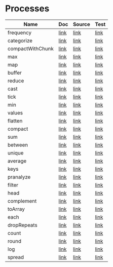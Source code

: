 
# Processes

Name | Doc | Source | Test
-----|-----|--------|-----
frequency | [link](https://github.com/wuha-io/saonejs/blob/master/docs/processes/frequency.md) | [link](https://github.com/wuha-io/saonejs/blob/master/src/processes/frequency.js) | [link](https://github.com/wuha-io/saonejs/blob/master/test/processes/frequency.js)
categorize | [link](https://github.com/wuha-io/saonejs/blob/master/docs/processes/categorize.md) | [link](https://github.com/wuha-io/saonejs/blob/master/src/processes/categorize.js) | [link](https://github.com/wuha-io/saonejs/blob/master/test/processes/categorize.js)
compactWithChunk | [link](https://github.com/wuha-io/saonejs/blob/master/docs/processes/compactWithChunk.md) | [link](https://github.com/wuha-io/saonejs/blob/master/src/processes/compactWithChunk.js) | [link](https://github.com/wuha-io/saonejs/blob/master/test/processes/compactWithChunk.js)
max | [link](https://github.com/wuha-io/saonejs/blob/master/docs/processes/max.md) | [link](https://github.com/wuha-io/saonejs/blob/master/src/processes/max.js) | [link](https://github.com/wuha-io/saonejs/blob/master/test/processes/max.js)
map | [link](https://github.com/wuha-io/saonejs/blob/master/docs/processes/map.md) | [link](https://github.com/wuha-io/saonejs/blob/master/src/processes/map.js) | [link](https://github.com/wuha-io/saonejs/blob/master/test/processes/map.js)
buffer | [link](https://github.com/wuha-io/saonejs/blob/master/docs/processes/buffer.md) | [link](https://github.com/wuha-io/saonejs/blob/master/src/processes/buffer.js) | [link](https://github.com/wuha-io/saonejs/blob/master/test/processes/buffer.js)
reduce | [link](https://github.com/wuha-io/saonejs/blob/master/docs/processes/reduce.md) | [link](https://github.com/wuha-io/saonejs/blob/master/src/processes/reduce.js) | [link](https://github.com/wuha-io/saonejs/blob/master/test/processes/reduce.js)
cast | [link](https://github.com/wuha-io/saonejs/blob/master/docs/processes/cast.md) | [link](https://github.com/wuha-io/saonejs/blob/master/src/processes/cast.js) | [link](https://github.com/wuha-io/saonejs/blob/master/test/processes/cast.js)
tick | [link](https://github.com/wuha-io/saonejs/blob/master/docs/processes/tick.md) | [link](https://github.com/wuha-io/saonejs/blob/master/src/processes/tick.js) | [link](https://github.com/wuha-io/saonejs/blob/master/test/processes/tick.js)
min | [link](https://github.com/wuha-io/saonejs/blob/master/docs/processes/min.md) | [link](https://github.com/wuha-io/saonejs/blob/master/src/processes/min.js) | [link](https://github.com/wuha-io/saonejs/blob/master/test/processes/min.js)
values | [link](https://github.com/wuha-io/saonejs/blob/master/docs/processes/values.md) | [link](https://github.com/wuha-io/saonejs/blob/master/src/processes/values.js) | [link](https://github.com/wuha-io/saonejs/blob/master/test/processes/values.js)
flatten | [link](https://github.com/wuha-io/saonejs/blob/master/docs/processes/flatten.md) | [link](https://github.com/wuha-io/saonejs/blob/master/src/processes/flatten.js) | [link](https://github.com/wuha-io/saonejs/blob/master/test/processes/flatten.js)
compact | [link](https://github.com/wuha-io/saonejs/blob/master/docs/processes/compact.md) | [link](https://github.com/wuha-io/saonejs/blob/master/src/processes/compact.js) | [link](https://github.com/wuha-io/saonejs/blob/master/test/processes/compact.js)
sum | [link](https://github.com/wuha-io/saonejs/blob/master/docs/processes/sum.md) | [link](https://github.com/wuha-io/saonejs/blob/master/src/processes/sum.js) | [link](https://github.com/wuha-io/saonejs/blob/master/test/processes/sum.js)
between | [link](https://github.com/wuha-io/saonejs/blob/master/docs/processes/between.md) | [link](https://github.com/wuha-io/saonejs/blob/master/src/processes/between.js) | [link](https://github.com/wuha-io/saonejs/blob/master/test/processes/between.js)
unique | [link](https://github.com/wuha-io/saonejs/blob/master/docs/processes/unique.md) | [link](https://github.com/wuha-io/saonejs/blob/master/src/processes/unique.js) | [link](https://github.com/wuha-io/saonejs/blob/master/test/processes/unique.js)
average | [link](https://github.com/wuha-io/saonejs/blob/master/docs/processes/average.md) | [link](https://github.com/wuha-io/saonejs/blob/master/src/processes/average.js) | [link](https://github.com/wuha-io/saonejs/blob/master/test/processes/average.js)
keys | [link](https://github.com/wuha-io/saonejs/blob/master/docs/processes/keys.md) | [link](https://github.com/wuha-io/saonejs/blob/master/src/processes/keys.js) | [link](https://github.com/wuha-io/saonejs/blob/master/test/processes/keys.js)
pranalyze | [link](https://github.com/wuha-io/saonejs/blob/master/docs/processes/pranalyze.md) | [link](https://github.com/wuha-io/saonejs/blob/master/src/processes/pranalyze.js) | [link](https://github.com/wuha-io/saonejs/blob/master/test/processes/pranalyze.js)
filter | [link](https://github.com/wuha-io/saonejs/blob/master/docs/processes/filter.md) | [link](https://github.com/wuha-io/saonejs/blob/master/src/processes/filter.js) | [link](https://github.com/wuha-io/saonejs/blob/master/test/processes/filter.js)
head | [link](https://github.com/wuha-io/saonejs/blob/master/docs/processes/head.md) | [link](https://github.com/wuha-io/saonejs/blob/master/src/processes/head.js) | [link](https://github.com/wuha-io/saonejs/blob/master/test/processes/head.js)
complement | [link](https://github.com/wuha-io/saonejs/blob/master/docs/processes/complement.md) | [link](https://github.com/wuha-io/saonejs/blob/master/src/processes/complement.js) | [link](https://github.com/wuha-io/saonejs/blob/master/test/processes/complement.js)
toArray | [link](https://github.com/wuha-io/saonejs/blob/master/docs/processes/toArray.md) | [link](https://github.com/wuha-io/saonejs/blob/master/src/processes/toArray.js) | [link](https://github.com/wuha-io/saonejs/blob/master/test/processes/toArray.js)
each | [link](https://github.com/wuha-io/saonejs/blob/master/docs/processes/each.md) | [link](https://github.com/wuha-io/saonejs/blob/master/src/processes/each.js) | [link](https://github.com/wuha-io/saonejs/blob/master/test/processes/each.js)
dropRepeats | [link](https://github.com/wuha-io/saonejs/blob/master/docs/processes/dropRepeats.md) | [link](https://github.com/wuha-io/saonejs/blob/master/src/processes/dropRepeats.js) | [link](https://github.com/wuha-io/saonejs/blob/master/test/processes/dropRepeats.js)
count | [link](https://github.com/wuha-io/saonejs/blob/master/docs/processes/count.md) | [link](https://github.com/wuha-io/saonejs/blob/master/src/processes/count.js) | [link](https://github.com/wuha-io/saonejs/blob/master/test/processes/count.js)
round | [link](https://github.com/wuha-io/saonejs/blob/master/docs/processes/round.md) | [link](https://github.com/wuha-io/saonejs/blob/master/src/processes/round.js) | [link](https://github.com/wuha-io/saonejs/blob/master/test/processes/round.js)
log | [link](https://github.com/wuha-io/saonejs/blob/master/docs/processes/log.md) | [link](https://github.com/wuha-io/saonejs/blob/master/src/processes/log.js) | [link](https://github.com/wuha-io/saonejs/blob/master/test/processes/log.js)
spread | [link](https://github.com/wuha-io/saonejs/blob/master/docs/processes/spread.md) | [link](https://github.com/wuha-io/saonejs/blob/master/src/processes/spread.js) | [link](https://github.com/wuha-io/saonejs/blob/master/test/processes/spread.js)
